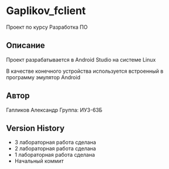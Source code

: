 # Gaplikov_fclient

Проект по курсу Разработка ПО

## Описание

Проект разрабатывается в Android Studio на системе Linux

В качестве конечного устройства используется встроенный в программу эмулятор Android

## Автор

Гапликов Александр
Группа: ИУ3-63Б

## Version History

* 3 лабораторная работа сделана
* 2 лабораторная работа сделана
* 1 лабораторная работа сделана
* Начальный коммит 
